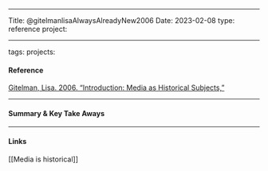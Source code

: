 -------------------------------

Title: @gitelmanlisaAlwaysAlreadyNew2006 Date: 2023-02-08 type: reference project:

------------------
tags: projects:

#### Reference

[Gitelman, Lisa. 2006. “Introduction: Media as Historical Subjects,”](https://hapgood.us/2015/10/17/the-garden-and-the-stream-a-technopastoral/)

-----------------------------

#### Summary & Key Take Aways




-----------------

#### Links

[[Media is historical]]